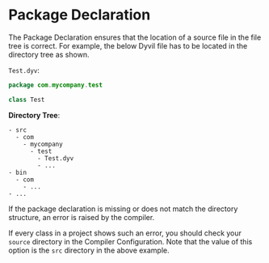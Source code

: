 # Package Declaration

The Package Declaration ensures that the location of a source file in the file tree is correct. For example, the below Dyvil file has to be located in the directory tree as shown.

`Test.dyv`:
```java
package com.mycompany.test

class Test
```

**Directory Tree**:

```
- src
  - com
    - mycompany
      - test
        - Test.dyv
        - ...
- bin
  - com
    - ...
- ...
```

If the package declaration is missing or does not match the directory structure, an error is raised by the compiler.

If every class in a project shows such an error, you should check your `source` directory in the Compiler Configuration. Note that the value of this option is the `src` directory in the above example.